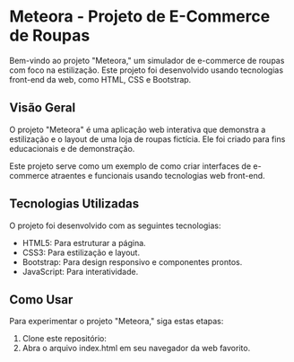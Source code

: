 # Meteora - Projeto de E-Commerce de Roupas

Bem-vindo ao projeto "Meteora," um simulador de e-commerce de roupas com foco na estilização. Este projeto foi desenvolvido usando tecnologias front-end da web, como HTML, CSS e Bootstrap.

## Visão Geral

O projeto "Meteora" é uma aplicação web interativa que demonstra a estilização e o layout de uma loja de roupas fictícia. Ele foi criado para fins educacionais e de demonstração.

Este projeto serve como um exemplo de como criar interfaces de e-commerce atraentes e funcionais usando tecnologias web front-end.

## Tecnologias Utilizadas

O projeto foi desenvolvido com as seguintes tecnologias:

- HTML5: Para estruturar a página.
- CSS3: Para estilização e layout.
- Bootstrap: Para design responsivo e componentes prontos.
- JavaScript: Para interatividade.

## Como Usar

Para experimentar o projeto "Meteora," siga estas etapas:

1. Clone este repositório:
2. Abra o arquivo index.html em seu navegador da web favorito.

